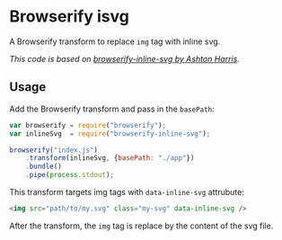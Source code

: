 # Browserify isvg

A Browserify transform to replace `img` tag with inline svg.

*This code is based on [browserify-inline-svg by Ashton Harris](https://github.com/aharris/browserify-inline-svg).*

## Usage

Add the Browserify transform and pass in the `basePath`:
```javascript
var browserify = require("browserify");
var inlineSvg  = require("browserify-inline-svg");

browserify("index.js")
    .transform(inlineSvg, {basePath: "./app"})
    .bundle()
    .pipe(process.stdout);
```

This transform targets img tags with `data-inline-svg` attrubute:

```html
<img src="path/to/my.svg" class="my-svg" data-inline-svg />
```
After the transform, the `img` tag is replace by the content of the svg file.
